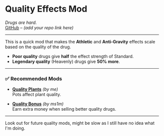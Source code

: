 # Quality Effects Mod

*Drugs are hard.*  
[GitHub]() – *(add your repo link here)*

---

This is a quick mod that makes the **Athletic** and **Anti-Gravity** effects scale based on the quality of the drug.

- **Poor quality** drugs give **half** the effect strength of Standard.
- **Legendary quality** (Heavenly) drugs give **50% more**.

---

### ✅ Recommended Mods

- [**Quality Plants**](https://github.com/Soul-Da-Sythe/QualityPlantsMod) *(by me)*  
  Pots affect plant quality.

- [**Quality Bonus**](https://www.nexusmods.com/schedule1/mods/314) *(by ms1m)*  
  Earn extra money when selling better quality drugs.

---

Look out for future quality mods, might be slow as I still have no idea what I'm doing.
